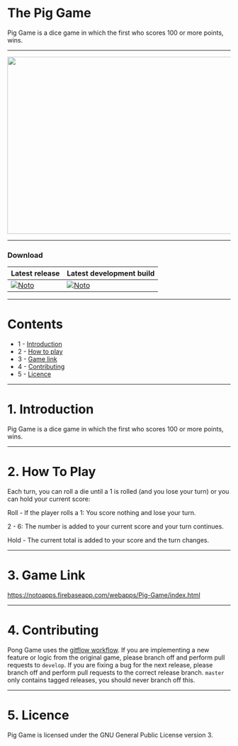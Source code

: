 # The Pig Game

Pig Game is a dice game in which the first who scores 100 or more points, wins.

---

<img src="https://notoapps.firebaseapp.com/images/portfolios/PigGame.png" width="600" height="400" />

---

### Download
| Latest release | Latest development build |
|----------------|--------------------------|
| [![Noto](https://img.shields.io/badge/master-v1.0-green.svg)](https://github.com/NotoFederico/Pig-Game/tree/main) | [![Noto](https://img.shields.io/badge/develop-v1.1+-blue.svg)](https://github.com/NotoFederico/Pig-Game/tree/dev) |

---

# Contents
- 1 - [Introduction](#1-introduction)
- 2 - [How to play](#2-How-to-play)
- 3 - [Game link](#3-Game-link)
- 4 - [Contributing](#4-contributing)
- 5 - [Licence](#5-licence)

---

# 1. Introduction

Pig Game is a dice game in which the first who scores 100 or more points, wins.

---

# 2. How To Play

Each turn, you can roll a die until a 1 is rolled (and you lose your turn) or you can hold your current score: 

Roll - If the player rolls a 1: You score nothing and lose your turn. 

2 - 6: The number is added to your current score and your turn continues. 

Hold - The current total is added to your score and the turn changes.

---

# 3. Game Link

https://notoapps.firebaseapp.com/webapps/Pig-Game/index.html

---

# 4. Contributing

Pong Game uses the [gitflow workflow](https://www.atlassian.com/git/tutorials/comparing-workflows#gitflow-workflow). If you are implementing a new feature or logic from the original game, please branch off and perform pull requests to ```develop```. If you are fixing a bug for the next release, please branch off and perform pull requests to the correct release branch. ```master``` only contains tagged releases, you should never branch off this.

---
# 5. Licence
Pig Game is licensed under the GNU General Public License version 3.

